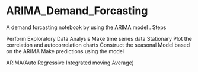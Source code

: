 # ARIMA_Demand_Forcasting
A demand forcasting notebook  by using the ARIMA model .
Steps

  Perform Exploratory Data Analysis
  Make time series data Stationary
  Plot the correlation and autocorrelation charts
  Construct the seasonal Model based on the ARIMA
  Make predictions using the model

ARIMA(Auto Regressive Integrated moving Average)
